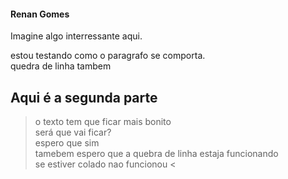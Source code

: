 #### Renan Gomes

Imagine algo interressante aqui. 

estou testando como o paragrafo se comporta.      
quedra de linha tambem 


## Aqui é a segunda parte 

> o texto tem que ficar mais bonito   
> será que vai ficar?  
> espero que sim  
> tamebem espero que a quebra de linha estaja funcionando   
> se estiver colado nao funcionou
< 
